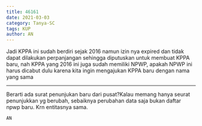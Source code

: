 ```yaml
---
title: 46161
date: 2021-03-03
category: Tanya-SC
tags: KUP
author: AN
---
```


Jadi KPPA ini sudah berdiri sejak 2016 namun izin nya expired dan tidak dapat dilakukan perpanjangan sehingga diputuskan untuk membuat KPPA baru, nah KPPA yang 2016 ini juga sudah memiliki NPWP, apakah NPWP ini harus dicabut dulu karena kita ingin mengajukan KPPA baru dengan nama yang sama

---

Berarti ada surat penunjukan baru dari pusat?Kalau memang hanya seurat penunjukkan yg berubah, sebaiknya perubahan data saja bukan daftar npwp baru. Krn entitasnya sama.

`AN`
